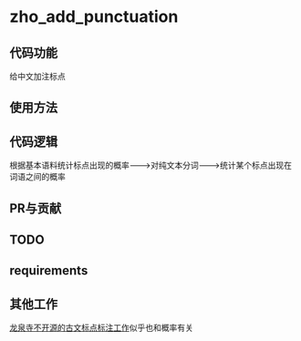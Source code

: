 # zho_add_punctuation

## 代码功能
给中文加注标点
## 使用方法



## 代码逻辑
根据基本语料统计标点出现的概率--->对纯文本分词--->统计某个标点出现在词语之间的概率
## PR与贡献

## TODO

## requirements

## 其他工作
[龙泉寺不开源的古文标点标注工作](https://gj.cool/gjcool/index)似乎也和概率有关
